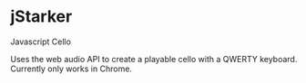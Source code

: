 jStarker
==========

Javascript Cello

Uses the web audio API to create a playable cello with a QWERTY keyboard.
Currently only works in Chrome.
